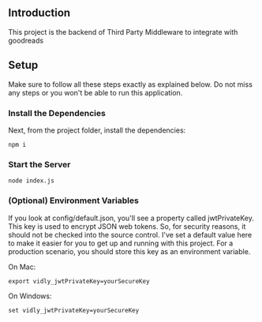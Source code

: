 ## Introduction

This project is the backend of Third Party Middleware to integrate with goodreads

## Setup

Make sure to follow all these steps exactly as explained below. Do not miss any steps or you won't be able to run this application.

### Install the Dependencies

Next, from the project folder, install the dependencies:

    npm i

### Start the Server

    node index.js

### (Optional) Environment Variables

If you look at config/default.json, you'll see a property called jwtPrivateKey. This key is used to encrypt JSON web tokens. So, for security reasons, it should not be checked into the source control. I've set a default value here to make it easier for you to get up and running with this project. For a production scenario, you should store this key as an environment variable.

On Mac:

    export vidly_jwtPrivateKey=yourSecureKey

On Windows:

    set vidly_jwtPrivateKey=yourSecureKey
